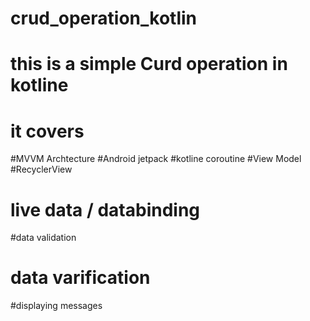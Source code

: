 # crud_operation_kotlin
# this is a simple Curd operation in kotline
# it covers 
#MVVM Archtecture
#Android jetpack
#kotline coroutine
#View Model
#RecyclerView
# live data / databinding
#data validation
# data varification 
#displaying messages
